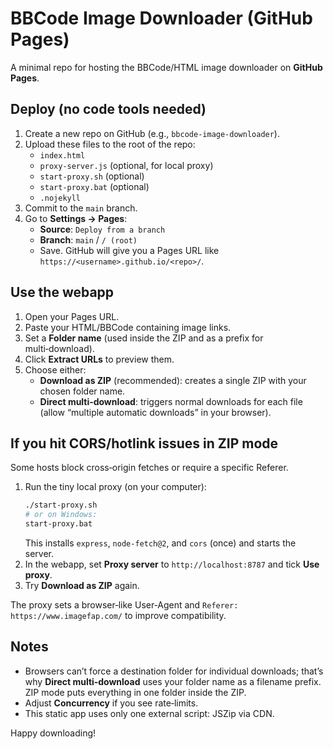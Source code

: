 # BBCode Image Downloader (GitHub Pages)

A minimal repo for hosting the BBCode/HTML image downloader on **GitHub Pages**.

## Deploy (no code tools needed)
1. Create a new repo on GitHub (e.g., `bbcode-image-downloader`).
2. Upload these files to the root of the repo:
   - `index.html`
   - `proxy-server.js` (optional, for local proxy)
   - `start-proxy.sh` (optional)
   - `start-proxy.bat` (optional)
   - `.nojekyll`
3. Commit to the `main` branch.
4. Go to **Settings → Pages**:
   - **Source**: `Deploy from a branch`
   - **Branch**: `main` / `/ (root)`
   - Save. GitHub will give you a Pages URL like `https://<username>.github.io/<repo>/`.

## Use the webapp
1. Open your Pages URL.
2. Paste your HTML/BBCode containing image links.
3. Set a **Folder name** (used inside the ZIP and as a prefix for multi‑download).
4. Click **Extract URLs** to preview them.
5. Choose either:
   - **Download as ZIP** (recommended): creates a single ZIP with your chosen folder name.
   - **Direct multi‑download**: triggers normal downloads for each file (allow “multiple automatic downloads” in your browser).

## If you hit CORS/hotlink issues in ZIP mode
Some hosts block cross‑origin fetches or require a specific Referer.
1. Run the tiny local proxy (on your computer):
   ```bash
   ./start-proxy.sh
   # or on Windows:
   start-proxy.bat
   ```
   This installs `express`, `node-fetch@2`, and `cors` (once) and starts the server.
2. In the webapp, set **Proxy server** to `http://localhost:8787` and tick **Use proxy**.
3. Try **Download as ZIP** again.

The proxy sets a browser‑like User‑Agent and `Referer: https://www.imagefap.com/` to improve compatibility.

## Notes
- Browsers can’t force a destination folder for individual downloads; that’s why **Direct multi‑download** uses your folder name as a filename prefix. ZIP mode puts everything in one folder inside the ZIP.
- Adjust **Concurrency** if you see rate‑limits.
- This static app uses only one external script: JSZip via CDN.

Happy downloading!
